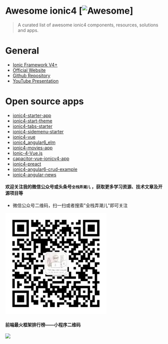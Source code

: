 # Awesome ionic4 [![Awesome](https://cdn.rawgit.com/sindresorhus/awesome/d7305f38d29fed78fa85652e3a63e154dd8e8829/media/badge.svg)]

> A curated list of awesome ionic4 components, resources, solutions and apps.

General
======
* [Ionic Framework V4+](https://beta.ionicframework.com/docs/intro#ionic-framework-v4)
* [Official Website](https://stenciljs.com/)
* [Github Repository](https://github.com/ionic-team/stencil)
* [YouTube Presentation](https://youtu.be/UfD-k7aHkQE)

Open source apps
======

* [ionic4-starter-app](https://github.com/ionicthemes/ionic4-starter-app)
* [ionic4-start-theme](https://github.com/ionictheme/ionic4-start-theme)
* [ionic4-tabs-starter](https://github.com/alex-0407/ionic4-tabs-starter)
* [ionic4-sidemenu-starter](https://github.com/alex-0407/ionic4-sidemenu-starter)
* [ionic4-vue](https://github.com/ModusCreateOrg/ionic-vue)
* [ionic4_angular6_elm](https://github.com/nuonuoge/ionic4_angular6_elm)
* [ionic4-movies-app](https://github.com/okode/movies-app)
* [Ionic-4-Vue.js](https://github.com/PaulHalliday/Ionic-4-Vue.js)
* [capacitor-vue-ionicv4-app](https://github.com/aaronksaunders/capacitor-vue-ionicv4-app)
* [ionic4-preact](https://github.com/evertonrobertoauler/ionic4-preact)
* [ionic4-angular6-crud-example](https://github.com/didinj/ionic4-angular6-crud-example)
* [ionic4-angular-news](https://github.com/mbaljeetsingh/ionic4-angular-news)


#### 欢迎关注我的微信公众号或头条号`全栈弄潮儿` ，获取更多学习资源、技术文章及开源项目等

* 微信公众号二维码，扫一扫或者搜索"全栈弄潮儿"即可关注

<img src="https://github.com/Alex-0407/sinacloud-node/blob/master/fullstack-8cm.jpg" width="320px" style="display:inline;">

#### 前端最火框架排行榜——小程序二维码

<img src="https://github.com/alex-0407/weapp-web-rank/blob/master/images/gh_web-rank.jpg" width="320px" style="display:inline;">

